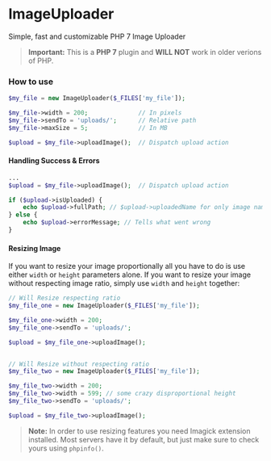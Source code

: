 # ImageUploader
Simple, fast and customizable PHP 7 Image Uploader

> **Important:** This is a **PHP 7** plugin and **WILL NOT** work in older verions of PHP.


### How to use

```php
$my_file = new ImageUploader($_FILES['my_file']);

$my_file->width = 200;              // In pixels
$my_file->sendTo = 'uploads/';      // Relative path
$my_file->maxSize = 5;              // In MB

$upload = $my_file->uploadImage();  // Dispatch upload action
```

#### Handling Success & Errors

```php
...
$upload = $my_file->uploadImage();  // Dispatch upload action

if ($upload->isUploaded) {
    echo $upload->fullPath; // $upload->uploadedName for only image name
} else {
    echo $upload->errorMessage; // Tells what went wrong
}
```

#### Resizing Image

If you want to resize your image proportionally all you have to do is use either `width` or `height` parameters alone. If you want to resize your image without respecting image ratio, simply use `width` and `height` together:

```php
// Will Resize respecting ratio
$my_file_one = new ImageUploader($_FILES['my_file']);

$my_file_one->width = 200;
$my_file_one->sendTo = 'uploads/';

$upload = $my_file_one->uploadImage();


// Will Resize without respecting ratio
$my_file_two = new ImageUploader($_FILES['my_file']);

$my_file_two->width = 200;
$my_file_two->width = 599; // some crazy disproportional height
$my_file_two->sendTo = 'uploads/';

$upload = $my_file_two->uploadImage();
```
> **Note:** In order to use resizing features you need Imagick extension installed. Most servers have it by default, but just make sure to check yours using `phpinfo()`. 
